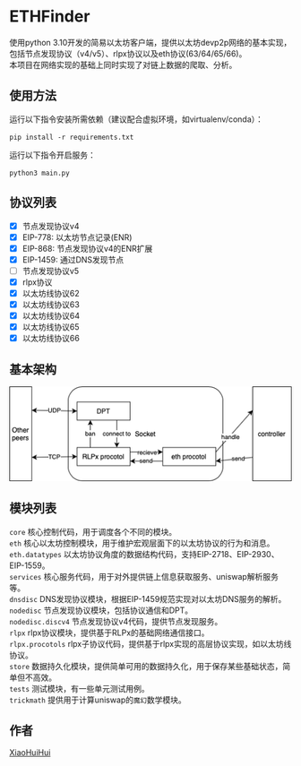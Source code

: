 # ETHFinder

使用python 3.10开发的简易以太坊客户端，提供以太坊devp2p网络的基本实现，包括节点发现协议（v4/v5）、rlpx协议以及eth协议(63/64/65/66)。  
本项目在网络实现的基础上同时实现了对链上数据的爬取、分析。  

## 使用方法

运行以下指令安装所需依赖（建议配合虚拟环境，如virtualenv/conda）：  

```shell
pip install -r requirements.txt
```

运行以下指令开启服务：  

```shell
python3 main.py
```

## 协议列表

- [x] 节点发现协议v4
- [x] EIP-778: 以太坊节点记录(ENR)
- [x] EIP-868: 节点发现协议v4的ENR扩展
- [x] EIP-1459: 通过DNS发现节点
- [ ] 节点发现协议v5
- [x] rlpx协议
- [x] 以太坊线协议62
- [x] 以太坊线协议63
- [x] 以太坊线协议64
- [x] 以太坊线协议65
- [x] 以太坊线协议66

## 基本架构

![image](framework.png)

## 模块列表

`core` 核心控制代码，用于调度各个不同的模块。  
`eth` 核心以太坊控制模块，用于维护宏观层面下的以太坊协议的行为和消息。  
`eth.datatypes` 以太坊协议角度的数据结构代码，支持EIP-2718、EIP-2930、EIP-1559。  
`services` 核心服务代码，用于对外提供链上信息获取服务、uniswap解析服务等。  
`dnsdisc` DNS发现协议模块，根据EIP-1459规范实现对以太坊DNS服务的解析。  
`nodedisc` 节点发现协议模块，包括协议通信和DPT。  
`nodedisc.discv4` 节点发现协议v4代码，提供节点发现服务。  
`rlpx` rlpx协议模块，提供基于RLPx的基础网络通信接口。  
`rlpx.procotols` rlpx子协议代码，提供基于rlpx实现的高层协议实现，如以太坊线协议。  
`store` 数据持久化模块，提供简单可用的数据持久化，用于保存某些基础状态，简单但不高效。  
`tests` 测试模块，有一些单元测试用例。  
`trickmath` 提供用于计算uniswap的`魔幻`数学模块。  

## 作者

[XiaoHuiHui](https://github.com/XiaoHuiHui233)
